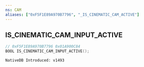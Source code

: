 ```yaml
---
ns: CAM
aliases: ["0xF5F1E89A970B7796", "_IS_CINEMATIC_CAM_ACTIVE"]
---
```

## IS_CINEMATIC_CAM_INPUT_ACTIVE

```c
// 0xF5F1E89A970B7796 0x01A900C84
BOOL IS_CINEMATIC_CAM_INPUT_ACTIVE();
```

```
NativeDB Introduced: v1493
```

